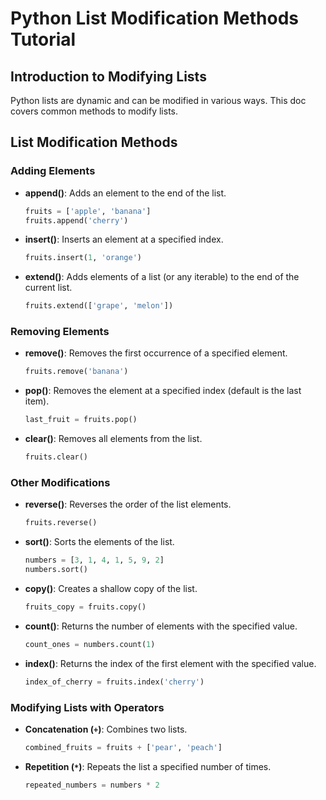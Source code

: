 
# Python List Modification Methods Tutorial

## Introduction to Modifying Lists
Python lists are dynamic and can be modified in various ways. This doc covers common methods to modify lists.

## List Modification Methods

### Adding Elements
- **append()**: Adds an element to the end of the list.
  ```python
  fruits = ['apple', 'banana']
  fruits.append('cherry')
  ```

- **insert()**: Inserts an element at a specified index.
  ```python
  fruits.insert(1, 'orange')
  ```

- **extend()**: Adds elements of a list (or any iterable) to the end of the current list.
  ```python
  fruits.extend(['grape', 'melon'])
  ```

### Removing Elements
- **remove()**: Removes the first occurrence of a specified element.
  ```python
  fruits.remove('banana')
  ```

- **pop()**: Removes the element at a specified index (default is the last item).
  ```python
  last_fruit = fruits.pop()
  ```

- **clear()**: Removes all elements from the list.
  ```python
  fruits.clear()
  ```

### Other Modifications
- **reverse()**: Reverses the order of the list elements.
  ```python
  fruits.reverse()
  ```

- **sort()**: Sorts the elements of the list.
  ```python
  numbers = [3, 1, 4, 1, 5, 9, 2]
  numbers.sort()
  ```

- **copy()**: Creates a shallow copy of the list.
  ```python
  fruits_copy = fruits.copy()
  ```

- **count()**: Returns the number of elements with the specified value.
  ```python
  count_ones = numbers.count(1)
  ```

- **index()**: Returns the index of the first element with the specified value.
  ```python
  index_of_cherry = fruits.index('cherry')
  ```

### Modifying Lists with Operators
- **Concatenation (`+`)**: Combines two lists.
  ```python
  combined_fruits = fruits + ['pear', 'peach']
  ```

- **Repetition (`*`)**: Repeats the list a specified number of times.
  ```python
  repeated_numbers = numbers * 2
  ```





